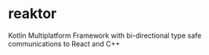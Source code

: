 # reaktor
Kotlin Multiplatform Framework with bi-directional type safe communications to React and C++
